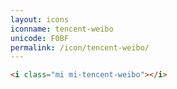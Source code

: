 ```yaml
---
layout: icons
iconname: tencent-weibo
unicode: F0BF
permalink: /icon/tencent-weibo/
---
```


``` html
<i class="mi mi-tencent-weibo"></i>
```
